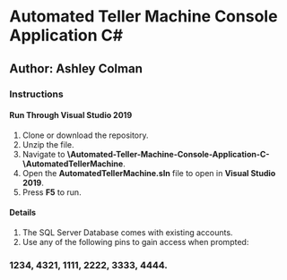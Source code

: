 # Automated Teller Machine Console Application C#
## Author: Ashley Colman
### Instructions
#### Run Through Visual Studio 2019
1. Clone or download the repository.
2. Unzip the file.
3. Navigate to **\Automated-Teller-Machine-Console-Application-C-\AutomatedTellerMachine**.
4. Open the **AutomatedTellerMachine.sln** file to open in **Visual Studio 2019**.
5. Press **F5** to run.
#### Details
1. The SQL Server Database comes with existing accounts.
2. Use any of the following pins to gain access when prompted:
### 1234, 4321, 1111, 2222, 3333, 4444.
